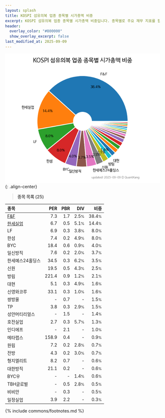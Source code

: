 ```yaml
---
layout: splash
title: KOSPI 섬유의복 업종 종목별 시가총액 비중
excerpt: KOSPI 섬유의복 업종 종목별 시가총액 비중입니다. 종목별로 주요 재무 지표를 함께 표시합니다.
header:
  overlay_color: "#800000"
  show_overlay_excerpt: false
last_modified_at: 2025-09-09
---
```



![KOSPI 섬유의복 업종 종목별 시가총액 비중](/stats/sector/images/kospi_업종_섬유의복_종목.png){: .align-center}


> **종목 목록 (25)**<a id="list"></a>

| **종목** | **PER** | **PBR** | **DIV** | **비중** |
| :------- | ------: | ------: | ------: | -------: |
| [F&F](/383220/) | 7.3 | 1.7 | 2.5<small>%</small> | 38.4<small>%</small> |
| [한세실업](/105630/) | 6.7 | 0.5 | 5.1<small>%</small> | 14.4<small>%</small> |
| LF | 6.9 | 0.3 | 3.8<small>%</small> | 8.0<small>%</small> |
| 한섬 | 7.4 | 0.2 | 4.9<small>%</small> | 8.0<small>%</small> |
| BYC | 18.4 | 0.6 | 0.9<small>%</small> | 4.0<small>%</small> |
| 일신방직 | 7.6 | 0.2 | 2.0<small>%</small> | 3.7<small>%</small> |
| 한세예스24홀딩스 | 34.5 | 0.3 | 6.2<small>%</small> | 3.5<small>%</small> |
| 신원 | 19.5 | 0.5 | 4.3<small>%</small> | 2.5<small>%</small> |
| 방림 | 221.4 | 0.9 | 1.2<small>%</small> | 2.1<small>%</small> |
| 대현 | 5.1 | 0.3 | 4.9<small>%</small> | 1.6<small>%</small> |
| 신영와코루 | 33.1 | 0.3 | 1.0<small>%</small> | 1.6<small>%</small> |
| 쌍방울 | - | 0.7 | - | 1.5<small>%</small> |
| TP | 3.8 | 0.3 | 2.9<small>%</small> | 1.5<small>%</small> |
| 성안머티리얼스 | - | 1.5 | - | 1.4<small>%</small> |
| 호전실업 | 2.7 | 0.3 | 5.7<small>%</small> | 1.3<small>%</small> |
| 인디에프 | - | 2.1 | - | 1.0<small>%</small> |
| 메타랩스 | 158.9 | 0.4 | - | 0.9<small>%</small> |
| 원림 | 7.2 | 0.2 | 2.8<small>%</small> | 0.7<small>%</small> |
| 전방 | 4.3 | 0.2 | 3.0<small>%</small> | 0.7<small>%</small> |
| 형지엘리트 | 8.2 | 0.7 | - | 0.6<small>%</small> |
| 대한방직 | 21.1 | 0.2 | - | 0.6<small>%</small> |
| BYC우 | - | - | 1.4<small>%</small> | 0.6<small>%</small> |
| TBH글로벌 | - | 0.5 | 2.8<small>%</small> | 0.5<small>%</small> |
| 비비안 | - | 0.3 | - | 0.5<small>%</small> |
| 일정실업 | 3.9 | 2.2 | - | 0.3<small>%</small> |

{% include commons/footnotes.md %}